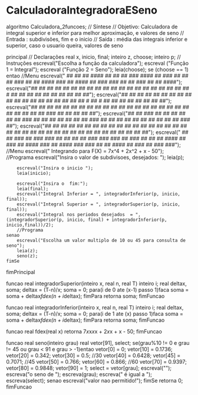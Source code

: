 # CalculadoraIntegradoraESeno
algoritmo Calculadora_2funcoes;
// Síntese
//  Objetivo:  Calculadora de integral superior e inferior para melhor aproximação, e valores de seno
//  Entrada : subdivisões, fim e o inicio
//  Saída   :  média das integrais inferior e superior, caso o usuario queira, valores de seno


principal
	// Declarações
	real x, inicio, final;
	inteiro z, choose;
	inteiro p;
	// Instruções
	escreval("Escolha a função da calculadora");
	escreval ("Função 1 = Integral");
	escreval ("Função 2 = Seno");
	leia(choose);
	se (choose == 1) entao
		//Menu
		escreval(" ## ##     ##     ####      ## ##   ##  ###  ####       ##     ### ##    ## ##   ### ##     ##                ####   ###  ##  #### ##  ### ###   ## ##   ### ##     ##     ####");
		escreval("##   ##     ##     ##      ##   ##  ##   ##   ##         ##     ##  ##  ##   ##   ##  ##     ##                ##      ## ##  # ## ##   ##  ##  ##   ##   ##  ##     ##     ##");
		escreval("##        ## ##    ##      ##       ##   ##   ##       ## ##    ##  ##  ##   ##   ##  ##   ## ##               ##     # ## #    ##      ##      ##        ##  ##   ## ##    ##");
		escreval("##        ##  ##   ##      ##       ##   ##   ##       ##  ##   ##  ##  ##   ##   ## ##    ##  ##              ##     ## ##     ##      ## ##   ##  ###   ## ##    ##  ##   ##");
		escreval("##        ## ###   ##      ##       ##   ##   ##       ## ###   ##  ##  ##   ##   ## ##    ## ###              ##     ##  ##    ##      ##      ##   ##   ## ##    ## ###   ##");
		escreval("##   ##   ##  ##   ##  ##  ##   ##  ##   ##   ##  ##   ##  ##   ##  ##  ##   ##   ##  ##   ##  ##              ##     ##  ##    ##      ##  ##  ##   ##   ##  ##   ##  ##   ##  ##");
		escreval(" ## ##   ###  ##  ### ###   ## ##    ## ##   ### ###  ###  ##  ### ##    ## ##   #### ##  ###  ##             ####   ###  ##   ####    ### ###   ## ##   #### ##  ###  ##  ### ###");
		//Menu
		escreval(" Integrando para F(X) = 7x^4 + 2x^2 + x - 50");
		//Programa
		escreval("Insira o valor de subdivisoes, desejados: ");
		leia(p);

		escreval("Insira o inicio ");
		leia(inicio);

		escreval("Insira o  fim:");
		leia(final);
		escreval("Integral Inferior = ", integradorInferior(p, inicio, final));
		escreval("Integral Superior = ", integradorSuperior(p, inicio, final));
		escreval("Integral nos periodos desejados  = ", (integradorSuperior(p, inicio, final) + integradorInferior(p, inicio,final))/2);
		//Programa
	senao
		escreval("Escolha um valor multiplo de 10 ou 45 para consulta de seno");
		leia(z);
		seno(z);
	fimSe



fimPrincipal

funcao real integradorSuperior(inteiro x, real n, real T)
	inteiro i;
	real deltax, soma;
	deltax = (T-n)/x;
	soma = 0;
	para(i de 0 ate (x-1) passo 1)faca
		soma = soma + deltax*fdex(n + i*deltax);
	fimPara
	retorna soma;
fimFuncao

funcao real integradorInferior(inteiro x, real n, real T)
	inteiro i;
	real deltax, soma;
	deltax = (T-n)/x;
	soma = 0;
	para(i de 1 ate (x) passo 1)faca
		soma = soma + deltax*fdex(n + i*deltax);
	fimPara
	retorna soma;
fimFuncao

funcao real fdex(real x)
	retorna 7*x*x*x*x + 2*x*x + x - 50;
fimFuncao

funcao real seno(inteiro grau)
	real vetor[91], select;
	se(grau%10 != 0 e grau != 45 ou grau < 91 e grau > -1)entao
		vetor[0] = 0;
		vetor[10] = 0.1736;
		vetor[20] = 0.342;
		vetor[30] = 0.5; //30
		vetor[40] = 0.6428;
		vetor[45] = 0.7071; //45
		vetor[50] = 0.766;
		vetor[60] = 0.866; //60
		vetor[70] = 0.9397;
		vetor[80] = 0.9848;
		vetor[90] = 1;
		select = vetor[grau];
		escreval("");
		escreva("o seno de ");
		escreva(grau);
		escreva(" é igual a ");
		escreva(select);
	senao
		escreval("valor nao permitido!");
	fimSe
	retorna 0;
fimFuncao
